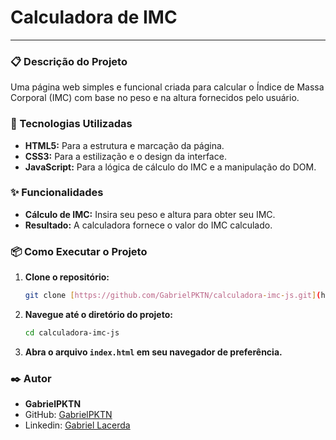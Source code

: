 # Calculadora de IMC

---

### 📋 Descrição do Projeto

Uma página web simples e funcional criada para calcular o Índice de Massa Corporal (IMC) com base no peso e na altura fornecidos pelo usuário.

### 🚀 Tecnologias Utilizadas

- **HTML5:** Para a estrutura e marcação da página.
- **CSS3:** Para a estilização e o design da interface.
- **JavaScript:** Para a lógica de cálculo do IMC e a manipulação do DOM.

### ✨ Funcionalidades

- **Cálculo de IMC:** Insira seu peso e altura para obter seu IMC.
- **Resultado:** A calculadora fornece o valor do IMC calculado.

### 📦 Como Executar o Projeto

1.  **Clone o repositório:**
    ```bash
    git clone [https://github.com/GabrielPKTN/calculadora-imc-js.git](https://github.com/GabrielPKTN/calculadora-imc-js.git)
    ```
2.  **Navegue até o diretório do projeto:**
    ```bash
    cd calculadora-imc-js
    ```
3.  **Abra o arquivo `index.html` em seu navegador de preferência.**

### ✒️ Autor

- **GabrielPKTN**
- GitHub: [GabrielPKTN](<https://github.com/GabrielPKTN>)
- Linkedin: [Gabriel Lacerda](<https://www.linkedin.com/in/gabriellacerda1005/>)